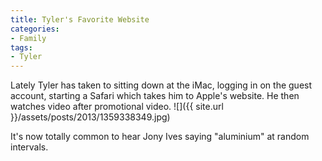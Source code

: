 ```yaml
---
title: Tyler's Favorite Website
categories:
- Family
tags:
- Tyler
---
```


Lately Tyler has taken to sitting down at the iMac, logging in on the guest account, starting a Safari which takes him to Apple's website. He then watches video after promotional video.
![]({{ site.url }}/assets/posts/2013/1359338349.jpg)

It's now totally common to hear Jony Ives saying "aluminium" at random intervals.
